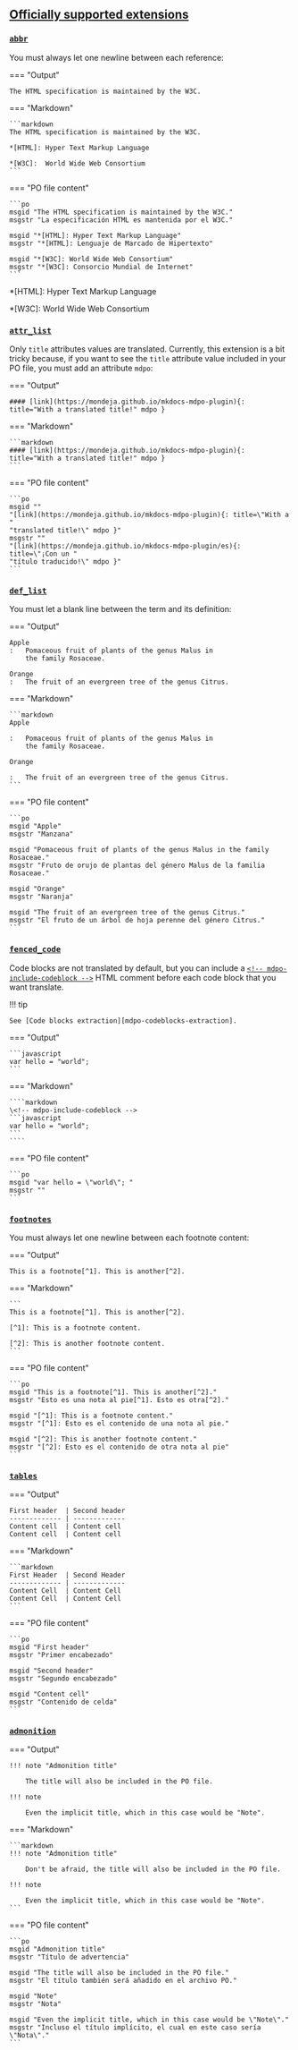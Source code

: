 ## [Officially supported extensions][officially-supported-extensions]

<!-- mdpo-disable-next-line -->
### [**`abbr`**](https://python-markdown.github.io/extensions/abbreviations)

You must always let one newline between each reference:

=== "Output"

    The HTML specification is maintained by the W3C.

=== "Markdown"

    ```markdown
    The HTML specification is maintained by the W3C.

    *[HTML]: Hyper Text Markup Language

    *[W3C]:  World Wide Web Consortium
    ```

=== "PO file content"

    ```po
    msgid "The HTML specification is maintained by the W3C."
    msgstr "La especificación HTML es mantenida por el W3C."

    msgid "*[HTML]: Hyper Text Markup Language"
    msgstr "*[HTML]: Lenguaje de Marcado de Hipertexto"

    msgid "*[W3C]: World Wide Web Consortium"
    msgstr "*[W3C]: Consorcio Mundial de Internet"
    ```

*[HTML]: Hyper Text Markup Language

*[W3C]:  World Wide Web Consortium


<!-- mdpo-disable-next-line -->
### [**`attr_list`**](https://python-markdown.github.io/extensions/attr_list)

Only `title` attributes values are translated. Currently, this extension is a
bit tricky because, if you want to see the `title` attribute value included in
your PO file, you must add an attribute `mdpo`:

=== "Output"

    #### [link](https://mondeja.github.io/mkdocs-mdpo-plugin){: title="With a translated title!" mdpo }

=== "Markdown"

    ```markdown
    #### [link](https://mondeja.github.io/mkdocs-mdpo-plugin){: title="With a translated title!" mdpo }
    ```

=== "PO file content"

    ```po
    msgid ""
    "[link](https://mondeja.github.io/mkdocs-mdpo-plugin){: title=\"With a "
    "translated title!\" mdpo }"
    msgstr ""
    "[link](https://mondeja.github.io/mkdocs-mdpo-plugin/es){: title=\"¡Con un "
    "título traducido!\" mdpo }"
    ```

<!-- mdpo-disable-next-line -->
### [**`def_list`**](https://python-markdown.github.io/extensions/definition_lists)

You must let a blank line between the term and its definition:

=== "Output"

    Apple
    :   Pomaceous fruit of plants of the genus Malus in
        the family Rosaceae.

    Orange
    :   The fruit of an evergreen tree of the genus Citrus.

=== "Markdown"

    ```markdown
    Apple

    :   Pomaceous fruit of plants of the genus Malus in
        the family Rosaceae.

    Orange

    :   The fruit of an evergreen tree of the genus Citrus.
    ```

=== "PO file content"

    ```po
    msgid "Apple"
    msgstr "Manzana"

    msgid "Pomaceous fruit of plants of the genus Malus in the family Rosaceae."
    msgstr "Fruto de orujo de plantas del género Malus de la familia Rosaceae."

    msgid "Orange"
    msgstr "Naranja"

    msgid "The fruit of an evergreen tree of the genus Citrus."
    msgstr "El fruto de un árbol de hoja perenne del género Citrus."
    ```

<!-- mdpo-disable-next-line -->
### [**`fenced_code`**](https://python-markdown.github.io/extensions/fenced_code_blocks/)

Code blocks are not translated by default, but you can include a
[`<!-- mdpo-include-codeblock -->`](https://mdpo.readthedocs.io/en/master/commands.html#code-blocks-extraction)
HTML comment before each code block that you want translate.

!!! tip

    See [Code blocks extraction][mdpo-codeblocks-extraction].

=== "Output"

    ```javascript
    var hello = "world";
    ```

=== "Markdown"

    ````markdown
    \<!-- mdpo-include-codeblock -->
    ```javascript
    var hello = "world";
    ```
    ````

=== "PO file content"

    ```po
    msgid "var hello = \"world\"; "
    msgstr ""
    ```

<!-- mdpo-disable-next-line -->
### [**`footnotes`**](https://python-markdown.github.io/extensions/footnotes)

You must always let one newline between each footnote content:

=== "Output"

    This is a footnote[^1]. This is another[^2].

[^1]: This is a footnote content.

[^2]: This is another footnote content.

=== "Markdown"

    ```
    This is a footnote[^1]. This is another[^2].

    [^1]: This is a footnote content.

    [^2]: This is another footnote content.
    ```

=== "PO file content"

    ```po
    msgid "This is a footnote[^1]. This is another[^2]."
    msgstr "Esto es una nota al pie[^1]. Esto es otra[^2]."

    msgid "[^1]: This is a footnote content."
    msgstr "[^1]: Esto es el contenido de una nota al pie."

    msgid "[^2]: This is another footnote content."
    msgstr "[^2]: Esto es el contenido de otra nota al pie"
    ```

<!-- mdpo-disable-next-line -->
### [**`tables`**](https://python-markdown.github.io/extensions/tables)

=== "Output"

    First header  | Second header
    ------------- | -------------
    Content cell  | Content cell
    Content cell  | Content cell

=== "Markdown"

    ```markdown
    First Header  | Second Header
    ------------- | -------------
    Content Cell  | Content Cell
    Content Cell  | Content Cell
    ```

=== "PO file content"

    ```po
    msgid "First header"
    msgstr "Primer encabezado"

    msgid "Second header"
    msgstr "Segundo encabezado"

    msgid "Content cell"
    msgstr "Contenido de celda"
    ```

<!-- mdpo-disable-next-line -->
### [**`admonition`**](https://python-markdown.github.io/extensions/admonition)

=== "Output"

    !!! note "Admonition title"

        The title will also be included in the PO file.

    !!! note

        Even the implicit title, which in this case would be "Note".

=== "Markdown"

    ```markdown
    !!! note "Admonition title"

        Don't be afraid, the title will also be included in the PO file.

    !!! note

        Even the implicit title, which in this case would be "Note".
    ```

=== "PO file content"

    ```po
    msgid "Admonition title"
    msgstr "Título de advertencia"

    msgid "The title will also be included in the PO file."
    msgstr "El título también será añadido en el archivo PO."

    msgid "Note"
    msgstr "Nota"

    msgid "Even the implicit title, which in this case would be \"Note\"."
    msgstr "Incluso el título implícito, el cual en este caso sería \"Nota\"."
    ```

[officially-supported-extensions]: https://python-markdown.github.io/extensions/#officially-supported-extensions
[mdpo-codeblocks-extraction]: https://mdpo.readthedocs.io/en/master/commands.html#code-blocks-extraction
